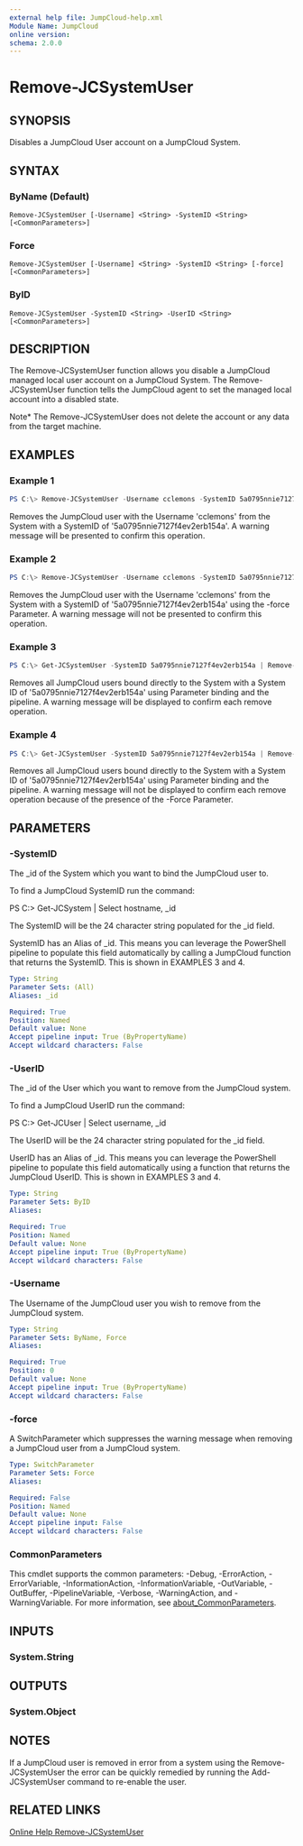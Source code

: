 ```yaml
---
external help file: JumpCloud-help.xml
Module Name: JumpCloud
online version:
schema: 2.0.0
---
```


# Remove-JCSystemUser

## SYNOPSIS

Disables a JumpCloud User account on a JumpCloud System.

## SYNTAX

### ByName (Default)
```
Remove-JCSystemUser [-Username] <String> -SystemID <String> [<CommonParameters>]
```

### Force
```
Remove-JCSystemUser [-Username] <String> -SystemID <String> [-force] [<CommonParameters>]
```

### ByID
```
Remove-JCSystemUser -SystemID <String> -UserID <String> [<CommonParameters>]
```

## DESCRIPTION

The Remove-JCSystemUser function allows you disable a JumpCloud managed local user account on a JumpCloud System. The Remove-JCSystemUser function tells the JumpCloud agent to set the managed local account into a disabled state.

Note* The Remove-JCSystemUser does not delete the account or any data from the target machine.

## EXAMPLES

### Example 1

```PowerShell
PS C:\> Remove-JCSystemUser -Username cclemons -SystemID 5a0795nnie7127f4ev2erb154a
```

Removes the JumpCloud user with the Username 'cclemons' from the System with a SystemID of '5a0795nnie7127f4ev2erb154a'. A warning message will be presented to confirm this operation.

### Example 2

```PowerShell
PS C:\> Remove-JCSystemUser -Username cclemons -SystemID 5a0795nnie7127f4ev2erb154a -force
```

Removes the JumpCloud user with the Username 'cclemons' from the System with a SystemID of '5a0795nnie7127f4ev2erb154a' using the -force Parameter. A warning message will not be presented to confirm this operation.

### Example 3

```PowerShell
PS C:\> Get-JCSystemUser -SystemID 5a0795nnie7127f4ev2erb154a | Remove-JCSystemUser
```

Removes all JumpCloud users bound directly to the System with a System ID of '5a0795nnie7127f4ev2erb154a' using Parameter binding and the pipeline. A warning message will be displayed to confirm each remove operation.

### Example 4

```PowerShell
PS C:\> Get-JCSystemUser -SystemID 5a0795nnie7127f4ev2erb154a | Remove-JCSystemUser -Force
```

Removes all JumpCloud users bound directly to the System with a System ID of '5a0795nnie7127f4ev2erb154a' using Parameter binding and the pipeline. A warning message will not be displayed to confirm each remove operation because of the presence of the -Force Parameter.

## PARAMETERS

### -SystemID

The _id of the System which you want to bind the JumpCloud user to.

To find a JumpCloud SystemID run the command:



PS C:\> Get-JCSystem | Select hostname, _id

The SystemID will be the 24 character string populated for the _id field.

SystemID has an Alias of _id. This means you can leverage the PowerShell pipeline to populate this field automatically by calling a JumpCloud function that returns the SystemID. This is shown in EXAMPLES 3 and 4.

```yaml
Type: String
Parameter Sets: (All)
Aliases: _id

Required: True
Position: Named
Default value: None
Accept pipeline input: True (ByPropertyName)
Accept wildcard characters: False
```

### -UserID

The _id of the User which you want to remove from the JumpCloud system.

To find a JumpCloud UserID run the command:



PS C:\> Get-JCUser | Select username, _id

The UserID will be the 24 character string populated for the _id field.

UserID has an Alias of _id. This means you can leverage the PowerShell pipeline to populate this field automatically using a function that returns the JumpCloud UserID. This is shown in EXAMPLES 3 and 4.

```yaml
Type: String
Parameter Sets: ByID
Aliases:

Required: True
Position: Named
Default value: None
Accept pipeline input: True (ByPropertyName)
Accept wildcard characters: False
```

### -Username

The Username of the JumpCloud user you wish to remove from the JumpCloud system.

```yaml
Type: String
Parameter Sets: ByName, Force
Aliases:

Required: True
Position: 0
Default value: None
Accept pipeline input: True (ByPropertyName)
Accept wildcard characters: False
```

### -force

A SwitchParameter which suppresses the warning message when removing a JumpCloud user from a JumpCloud system.

```yaml
Type: SwitchParameter
Parameter Sets: Force
Aliases:

Required: False
Position: Named
Default value: None
Accept pipeline input: False
Accept wildcard characters: False
```

### CommonParameters
This cmdlet supports the common parameters: -Debug, -ErrorAction, -ErrorVariable, -InformationAction, -InformationVariable, -OutVariable, -OutBuffer, -PipelineVariable, -Verbose, -WarningAction, and -WarningVariable. For more information, see [about_CommonParameters](http://go.microsoft.com/fwlink/?LinkID=113216).

## INPUTS

### System.String
## OUTPUTS

### System.Object
## NOTES

If a JumpCloud user is removed in error from a system using the Remove-JCSystemUser the error can be quickly remedied by running the Add-JCSystemUser command to re-enable the user.

## RELATED LINKS

[Online Help Remove-JCSystemUser](https://github.com/TheJumpCloud/support/wiki/Remove-JCSystemUser)
